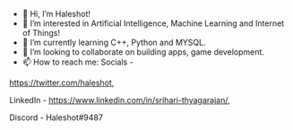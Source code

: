 - 👋 Hi, I’m Haleshot!
- 👀 I’m interested in Artificial Intelligence, Machine Learning and Internet of Things!
- 🌱 I’m currently learning C++, Python and MYSQL.
- 💞️ I’m looking to collaborate on building apps, game development.
- 📫 How to reach me:
Socials - 

https://twitter.com/haleshot, 

LinkedIn - https://www.linkedin.com/in/srihari-thyagarajan/, 

Discord - Haleshot#9487

<!---
LeoTeo2828/LeoTeo2828 is a ✨ special ✨ repository because its `README.md` (this file) appears on your GitHub profile.
You can click the Preview link to take a look at your changes.
--->
